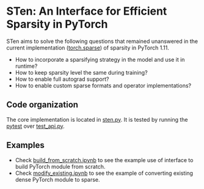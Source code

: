 # STen: An Interface for Efficient Sparsity in PyTorch

STen aims to solve the following questions that remained unanswered in the current implementation ([torch.sparse](https://pytorch.org/docs/1.11/sparse.html)) of sparsity in PyTorch 1.11.

* How to incorporate a sparsifying strategy in the model and use it in runtime?​
* How to keep sparsity level the same during training?​
* How to enable full autograd support​?
* How to enable custom sparse formats and operator implementations?

## Code organization

The core implementation is located in [sten.py](sten.py). It is tested by running the [pytest](https://docs.pytest.org/) over [test_api.py](test_api.py).

## Examples

* Check [build_from_scratch.ipynb](build_from_scratch.ipynb) to see the example use of interface to build PyTorch module from scratch.
* Check [modify_existing.ipynb](modify_existing.ipynb) to see the example of converting existing dense PyTorch module to sparse.

